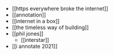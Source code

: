 - [[https everywhere broke the internet]]
- [[annotation]]
- [[internet in a box]]
- [[the timeless way of building]]
- [[phil jones]] 
	- [[interstar]]
- [[i annotate 2021]]